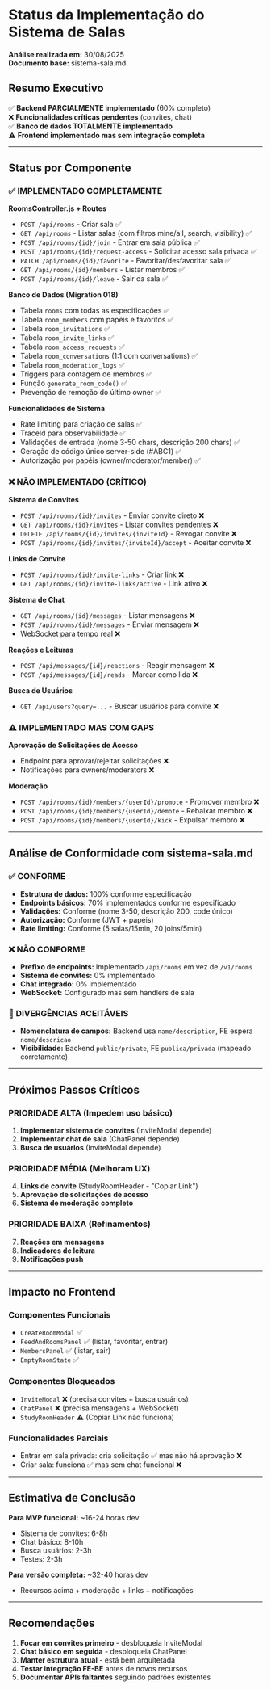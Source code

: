 # Status da Implementação do Sistema de Salas

**Análise realizada em:** 30/08/2025  
**Documento base:** sistema-sala.md

## Resumo Executivo

✅ **Backend PARCIALMENTE implementado** (60% completo)  
❌ **Funcionalidades críticas pendentes** (convites, chat)  
✅ **Banco de dados TOTALMENTE implementado**  
⚠️ **Frontend implementado mas sem integração completa**

---

## Status por Componente

### ✅ IMPLEMENTADO COMPLETAMENTE

**RoomsController.js + Routes**
- `POST /api/rooms` - Criar sala ✅
- `GET /api/rooms` - Listar salas (com filtros mine/all, search, visibility) ✅  
- `POST /api/rooms/{id}/join` - Entrar em sala pública ✅
- `POST /api/rooms/{id}/request-access` - Solicitar acesso sala privada ✅
- `PATCH /api/rooms/{id}/favorite` - Favoritar/desfavoritar sala ✅
- `GET /api/rooms/{id}/members` - Listar membros ✅
- `POST /api/rooms/{id}/leave` - Sair da sala ✅

**Banco de Dados (Migration 018)**
- Tabela `rooms` com todas as especificações ✅
- Tabela `room_members` com papéis e favoritos ✅
- Tabela `room_invitations` ✅
- Tabela `room_invite_links` ✅
- Tabela `room_access_requests` ✅
- Tabela `room_conversations` (1:1 com conversations) ✅
- Tabela `room_moderation_logs` ✅
- Triggers para contagem de membros ✅
- Função `generate_room_code()` ✅
- Prevenção de remoção do último owner ✅

**Funcionalidades de Sistema**
- Rate limiting para criação de salas ✅
- TraceId para observabilidade ✅
- Validações de entrada (nome 3-50 chars, descrição 200 chars) ✅
- Geração de código único server-side (#ABC1) ✅
- Autorização por papéis (owner/moderator/member) ✅

### ❌ NÃO IMPLEMENTADO (CRÍTICO)

**Sistema de Convites**
- `POST /api/rooms/{id}/invites` - Enviar convite direto ❌
- `GET /api/rooms/{id}/invites` - Listar convites pendentes ❌
- `DELETE /api/rooms/{id}/invites/{inviteId}` - Revogar convite ❌
- `POST /api/rooms/{id}/invites/{inviteId}/accept` - Aceitar convite ❌

**Links de Convite**
- `POST /api/rooms/{id}/invite-links` - Criar link ❌
- `GET /api/rooms/{id}/invite-links/active` - Link ativo ❌

**Sistema de Chat**
- `GET /api/rooms/{id}/messages` - Listar mensagens ❌
- `POST /api/rooms/{id}/messages` - Enviar mensagem ❌
- WebSocket para tempo real ❌

**Reações e Leituras**
- `POST /api/messages/{id}/reactions` - Reagir mensagem ❌
- `POST /api/messages/{id}/reads` - Marcar como lida ❌

**Busca de Usuários**
- `GET /api/users?query=...` - Buscar usuários para convite ❌

### ⚠️ IMPLEMENTADO MAS COM GAPS

**Aprovação de Solicitações de Acesso**
- Endpoint para aprovar/rejeitar solicitações ❌
- Notificações para owners/moderators ❌

**Moderação**
- `POST /api/rooms/{id}/members/{userId}/promote` - Promover membro ❌
- `POST /api/rooms/{id}/members/{userId}/demote` - Rebaixar membro ❌
- `POST /api/rooms/{id}/members/{userId}/kick` - Expulsar membro ❌

---

## Análise de Conformidade com sistema-sala.md

### ✅ CONFORME
- **Estrutura de dados:** 100% conforme especificação
- **Endpoints básicos:** 70% implementados conforme especificado
- **Validações:** Conforme (nome 3-50, descrição 200, code único)
- **Autorização:** Conforme (JWT + papéis)
- **Rate limiting:** Conforme (5 salas/15min, 20 joins/5min)

### ❌ NÃO CONFORME
- **Prefixo de endpoints:** Implementado `/api/rooms` em vez de `/v1/rooms`
- **Sistema de convites:** 0% implementado
- **Chat integrado:** 0% implementado
- **WebSocket:** Configurado mas sem handlers de sala

### 🔄 DIVERGÊNCIAS ACEITÁVEIS
- **Nomenclatura de campos:** Backend usa `name/description`, FE espera `nome/descricao`
- **Visibilidade:** Backend `public/private`, FE `publica/privada` (mapeado corretamente)

---

## Próximos Passos Críticos

### PRIORIDADE ALTA (Impedem uso básico)
1. **Implementar sistema de convites** (InviteModal depende)
2. **Implementar chat de sala** (ChatPanel depende)  
3. **Busca de usuários** (InviteModal depende)

### PRIORIDADE MÉDIA (Melhoram UX)
4. **Links de convite** (StudyRoomHeader - "Copiar Link")
5. **Aprovação de solicitações de acesso**
6. **Sistema de moderação completo**

### PRIORIDADE BAIXA (Refinamentos)
7. **Reações em mensagens**
8. **Indicadores de leitura**
9. **Notificações push**

---

## Impacto no Frontend

### Componentes Funcionais
- `CreateRoomModal` ✅
- `FeedAndRoomsPanel` ✅ (listar, favoritar, entrar)
- `MembersPanel` ✅ (listar, sair)
- `EmptyRoomState` ✅

### Componentes Bloqueados
- `InviteModal` ❌ (precisa convites + busca usuários)
- `ChatPanel` ❌ (precisa mensagens + WebSocket)
- `StudyRoomHeader` ⚠️ (Copiar Link não funciona)

### Funcionalidades Parciais
- Entrar em sala privada: cria solicitação ✅ mas não há aprovação ❌
- Criar sala: funciona ✅ mas sem chat funcional ❌

---

## Estimativa de Conclusão

**Para MVP funcional:** ~16-24 horas dev
- Sistema de convites: 6-8h
- Chat básico: 8-10h  
- Busca usuários: 2-3h
- Testes: 2-3h

**Para versão completa:** ~32-40 horas dev
- Recursos acima + moderação + links + notificações

---

## Recomendações

1. **Focar em convites primeiro** - desbloqueia InviteModal
2. **Chat básico em seguida** - desbloqueia ChatPanel  
3. **Manter estrutura atual** - está bem arquitetada
4. **Testar integração FE-BE** antes de novos recursos
5. **Documentar APIs faltantes** seguindo padrões existentes